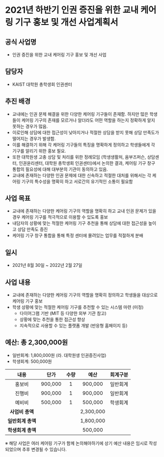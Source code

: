 2021년 하반기 인권 증진을 위한 교내 케어링 기구 홍보 및 개선 사업계획서
===

## 공식 사업명
- 인권 증진을 위한 교내 케어링 기구 홍보 및 개선 사업

## 담당자
- KAIST 대학원 총학생회 인권센터

## 추진 배경
- 교내에는 인권 문제 해결을 위한 다양한 케어링 기구들이 존재함. 하지만 많은 학생들이 케어링 기구의 존재를 모르거나 알더라도 어떤 역할을 하는지 정확하게 알지 못하는 경우가 많음. 
- 이로인해 상담에 대한 접근성이 낮아지거나 적절한 상담을 받지 못해 상담 만족도가 떨어지는 경우가 발생함.
- 이를 해결하기 위해 각 케어링 기구들의 특징을 명확하게 정의하고 학생들에게 각 기구를 알리기 위한 홍보 필요.
- 또한 대학원생 고충 상담 및 처리를 위한 정례모임 (학생생활처, 옴부즈퍼슨, 상담센터, 인권윤리센터, 대학원 총학생회 인권센터)에서 논의한 결과, 케어링 기구 창구 통합의 필요성에 대해 대부분의 기관이 동의하고 있음.
- 교내에 존재하는 다양한 인권 문제에 대한 신속하고 적절한 대처를 위해서는 각 케어링 기구의 특수성을 명확히 하고 서로간의 유기적인 소통이 필요함

## 사업 목표
- 교내에 존재하는 다양한 케어링 기구의 역할을 명확히 하고 교내 인권 문제가 있을 경우 케어링 기구를 적극적으로 이용할 수 있도록 홍보
- 내담자의 상황에 맞는 적절한 케어링 기구 추천을 통해 상담에 대한 접근성을 높이고 상담 만족도 증진
- 케어링 기구 창구 통합을 통해 특정 센터에 몰려있는 업무를 적절하게 분배 

## 일시
- 2021년 8월 30일 ~ 2022년 2월 27일

## 사업 내용
- 교내에 존재하는 다양한 케어링 기구의 역할을 명확히 정의하고 학생들을 대상으로 케어링 기구 홍보
- 학생 상황에 맞는 적절한 케어링 기구를 추천할 수 있는 시스템 마련 (미정)
  - 다이어그램 기반 (MIT 등 다양한 외부 기관 참고)
  - 상황에 맞는 추천을 통한 접근성 향상 
  - 지속적으로 사용할 수 있는 플랫폼 개발 (반응형 홈페이지 등)

## 예산: 총 2,300,000원
- 일반회계: 1,800,000원 (라. 대학원생 인권증진사업)
- 학생회계: 500,000원 


| **내용** | **단가** | **수량** | **예산** | **회계구분** | 
|:---:|:---:|:---:|:---:|:---:| 
| 홍보비| 900,000 | 1 | 900,000 | 일반회계 |
| 진행비| 900,000 | 1 | 900,000 | 일반회계 |
| 예비비 | 500,000 | 1 | 500,000 | 학생회계 |
| **사업비 총액** |  |  |  2,300,000| |
| **일반회계 총액** |  |  | 1,800,000 | |
| **학생회계 총액** |  |  | 500,000 | |

 ※ 해당 사업은 여러 케어링 기구가 함께 논의해야하기에 상기 예산 내용은 임시로 작성되었으며 추후 변경될 수 있습니다.
